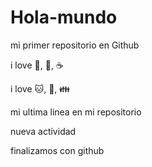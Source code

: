# Hola-mundo

mi primer repositorio en Github

i love :hotdog:, :beer:, :coffee: 

i love :cat:, :car:, :family:

mi ultima linea en mi repositorio

nueva actividad

finalizamos con github
